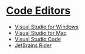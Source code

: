 # [Code Editors](code-editors/README.md)
- [Visual Studio for Windows](code-editors/vs4win.md)
- [Visual Studio for Mac](code-editors/vs4mac.md)
- [Visual Studio Code](code-editors/vscode.md)
- [JetBrains Rider](code-editors/rider.md)
